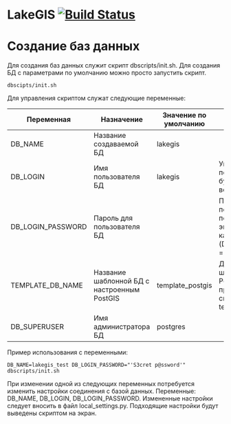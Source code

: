 LakeGIS [![Build Status](https://travis-ci.org/vmi-gis/LakeGIS.png?branch=master)](https://travis-ci.org/vmi-gis/LakeGIS) 
=======

# Создание баз данных
Для создания баз данных служит скрипт dbscripts/init.sh. Для создания БД с параметрами по умолчанию можно просто запустить скрипт.

```
dbscipts/init.sh
```

Для управления скриптом служат следующие переменные:

| Переменная | Назначение | Значение по умолчанию | Примечания |
|------------|------------|-----------------------|------------|
| DB_NAME | Название создаваемой БД | lakegis | |
| DB_LOGIN | Имя пользователя БД | lakegis | Указанный пользователь сначала будет удален (если это возможно) |
| DB_LOGIN_PASSWORD | Пароль для пользователя БД |  | При указании этой переменной, следует позаботиться об экранировании кавычек (DB_LOGIN_PASSWORD = "'S3cret!'"). |
| TEMPLATE_DB_NAME | Название шаблонной БД с настроенным PostGIS | template_postgis | Для создания шаблонной БД для PostgreSQL >= 9.1 предоставлен psql-скрипт dbscripts/init-template.sql |
| DB_SUPERUSER | Имя администратора БД | postgres | |

Пример использования с переменными:

```
DB_NAME=lakegis_test DB_LOGIN_PASSWORD="'S3cret p@ssword'" dbscripts/init.sh
```

При изменении одной из следующих переменных потребуется изменить настройки соединения с базой данных. Переменные: DB_NAME, DB_LOGIN, DB_LOGIN_PASSWORD. Измененные настройки следует вносить в файл local_settings.py. Подходящие настройки будут выведены скриптом на экран.
